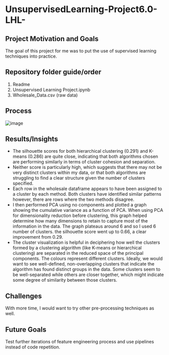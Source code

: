 # UnsupervisedLearning-Project6.0-LHL-

## Project Motivation and Goals
The goal of this project for me was to put the use of supervised learning techniques into practice.

## Repository folder guide/order
1. Readme
2. Unsupervised Learning Project.ipynb
3. Wholesale_Data.csv (raw data)
   
## Process

![image](https://github.com/Zarmeena667/UnsupervisedLearning-Project6.0-LHL-/assets/145514413/5991c9b0-a2da-4cdb-90e6-0da09c89c8f5)


## Results/Insights
* The silhouette scores for both hierarchical clustering (0.291) and K-means (0.286) are quite close, indicating that both algorithms chosen are performing similarly in terms of cluster cohesion and separation.
* Neither score is particularly high, which suggests that there may not be very distinct clusters within my data, or that both algorithms are struggling to find a clear structure given the number of clusters specified.
* Each row in the wholesale dataframe appears to have been assigned to a cluster by each method. Both clusters have identified similar patterns however, there are rows where the two methods disagree.
* I then performed PCA using no components and plotted a graph showing the cumulative variance as a function of PCA. When using PCA for dimensionality reduction before clustering, this graph helped determine how many dimensions to retain to capture most of the information in the data. The graph plateaus around 6 and so I used 6 number of clusters. the silhouette score went up to 0.66, a clear improvement from 0.29. 
* The cluster visualization is helpful in deciphering how well the clusters formed by a clustering algorithm (like K-means or hierarchical clustering) are separated in the reduced space of the principal components. The colours represent different clusters. Ideally, we would want to see well-defined, non-overlapping clusters that indicate the algorithm has found distinct groups in the data. Some clusters seem to be well-separated while others are closer together, which might indicate some degree of similarity between those clusters. 

## Challenges
With more time, I would want to try other pre-processing techniques as well.

## Future Goals
Test further iterations of feature engineering process and use pipelines instead of code repetition. 
